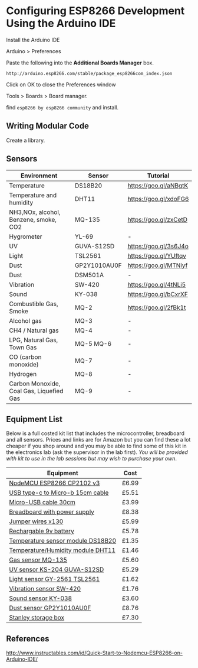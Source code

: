 
# Configuring ESP8266 Development Using the Arduino IDE

Install the Arduino IDE

Arduino > Preferences

Paste the following into the **Additional Boards Manager** box.

`http://arduino.esp8266.com/stable/package_esp8266com_index.json`

Click on OK to close the Preferences window

Tools > Boards > Board manager.

find `esp8266 by esp8266 community` and install.

## Writing Modular Code

Create a library.

## Sensors

| Environment                              | Sensor       | Tutorial              |
| ---------------------------------------- | ------------ | --------------------- |
| Temperature                              | DS18B20      | https://goo.gl/aNBgtK |
| Temperature and humidity                 | DHT11        | https://goo.gl/xdoFG6 |
| NH3,NOx, alcohol, Benzene, smoke, CO2    | MQ-135       | https://goo.gl/zxCetD |
| Hygrometer                               | YL-69        | -                     |
| UV                                       | GUVA-S12SD   | https://goo.gl/3s6J4o |
| Light                                    | TSL2561      | https://goo.gl/YUftqv |
| Dust                                     | GP2Y1010AU0F | https://goo.gl/MTNiyf |
| Dust                                     | DSM501A      | -                     |
| Vibration                                | SW-420       | https://goo.gl/4tNLi5 |
| Sound                                    | KY-038       | https://goo.gl/bCxrXF |
| Combustible Gas, Smoke                   | MQ-2         | https://goo.gl/2fBk1t |
| Alcohol gas                              | MQ-3         | -                     |
| CH4 / Natural gas                        | MQ-4         | -                     |
| LPG, Natural Gas, Town Gas               | MQ-5 MQ-6    | -                     |
| CO (carbon monoxide)                     | MQ-7         | -                     |
| Hydrogen                                 | MQ-8         | -                     |
| Carbon Monoxide, Coal Gas, Liquefied Gas | MQ-9         | -                     |

## Equipment List

Below is a full costed kit list that includes the microcontroller, breadboard and all sensors. Prices and links are for Amazon but you can find these a lot cheaper if you shop around and you may be able to find some of this kit in the electronics lab (ask the supervisor in the lab first). _You will be provided with kit to use in the lab sessions but may wish to purchase your own_.

| Equipment                                                   | Cost  |
| ----------------------------------------------------------- | ----- |
| [NodeMCU ESP8266 CP2102 v3](http://amzn.eu/iFhW1f4)         | £6.99 |
| [USB type-c to Micro-b 15cm cable](http://amzn.eu/0EwGYjA)  | £5.51 |
| [Micro-USB cable 30cm](http://amzn.eu/eJ6z1Ux)              | £3.99 |
| [Breadboard with power supply](http://amzn.eu/6R8H6Oi)      | £8.38 |
| [Jumper wires x130](http://amzn.eu/buVG3Wk)                 | £5.99 |
| [Rechargable 9v battery](http://amzn.eu/6kKladh)            | £5.78 |
| [Temperature sensor module DS18B20](http://amzn.eu/6h2mzBC) | £1.35 |
| [Temperature/Humidity module DHT11](http://amzn.eu/glrhIqs) | £1.46 |
| [Gas sensor MQ-135](http://amzn.eu/h573jLl)                 | £5.60 |
| [UV sensor KS-204 GUVA-S12SD](http://amzn.eu/5KNJy0x)       | £5.29 |
| [Light sensor GY-2561 TSL2561](http://amzn.eu/a07k83G)      | £1.62 |
| [Vibration sensor SW-420](http://amzn.eu/crleUBd)           | £1.76 |
| [Sound sensor KY-038](http://amzn.eu/3tkqZG2)               | £3.60 |
| [Dust sensor GP2Y1010AU0F](http://amzn.eu/5xqZT1y)          | £8.76 |
| [Stanley storage box](http://amzn.eu/hyI4x9J)               | £7.30 |

## References

http://www.instructables.com/id/Quick-Start-to-Nodemcu-ESP8266-on-Arduino-IDE/
